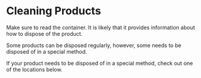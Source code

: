# Cleaning Products

Make sure to read the container. It is likely that it provides information about how to dispose of the product.

Some products can be disposed regularly, however, some needs to be disposed of in a special method. 

If your product needs to be disposed of in a special method, check out one of the locations below.
